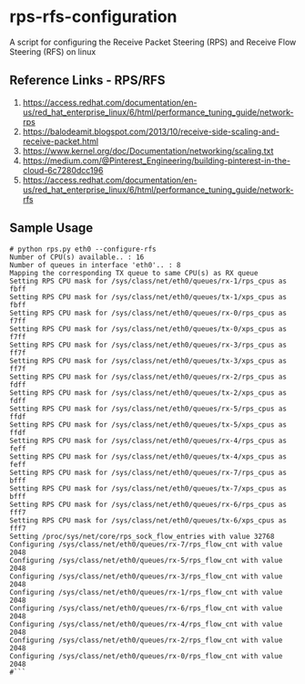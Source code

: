 # rps-rfs-configuration
A script for configuring the Receive Packet Steering (RPS) and Receive Flow Steering (RFS) on linux

## Reference Links - RPS/RFS
1. https://access.redhat.com/documentation/en-us/red_hat_enterprise_linux/6/html/performance_tuning_guide/network-rps
2. https://balodeamit.blogspot.com/2013/10/receive-side-scaling-and-receive-packet.html
3. https://www.kernel.org/doc/Documentation/networking/scaling.txt
4. https://medium.com/@Pinterest_Engineering/building-pinterest-in-the-cloud-6c7280dcc196
5. https://access.redhat.com/documentation/en-us/red_hat_enterprise_linux/6/html/performance_tuning_guide/network-rfs

## Sample Usage
```
# python rps.py eth0 --configure-rfs
Number of CPU(s) available.. : 16
Number of queues in interface 'eth0'.. : 8
Mapping the corresponding TX queue to same CPU(s) as RX queue
Setting RPS CPU mask for /sys/class/net/eth0/queues/rx-1/rps_cpus as fbff
Setting RPS CPU mask for /sys/class/net/eth0/queues/tx-1/xps_cpus as fbff
Setting RPS CPU mask for /sys/class/net/eth0/queues/rx-0/rps_cpus as f7ff
Setting RPS CPU mask for /sys/class/net/eth0/queues/tx-0/xps_cpus as f7ff
Setting RPS CPU mask for /sys/class/net/eth0/queues/rx-3/rps_cpus as ff7f
Setting RPS CPU mask for /sys/class/net/eth0/queues/tx-3/xps_cpus as ff7f
Setting RPS CPU mask for /sys/class/net/eth0/queues/rx-2/rps_cpus as fdff
Setting RPS CPU mask for /sys/class/net/eth0/queues/tx-2/xps_cpus as fdff
Setting RPS CPU mask for /sys/class/net/eth0/queues/rx-5/rps_cpus as ffdf
Setting RPS CPU mask for /sys/class/net/eth0/queues/tx-5/xps_cpus as ffdf
Setting RPS CPU mask for /sys/class/net/eth0/queues/rx-4/rps_cpus as feff
Setting RPS CPU mask for /sys/class/net/eth0/queues/tx-4/xps_cpus as feff
Setting RPS CPU mask for /sys/class/net/eth0/queues/rx-7/rps_cpus as bfff
Setting RPS CPU mask for /sys/class/net/eth0/queues/tx-7/xps_cpus as bfff
Setting RPS CPU mask for /sys/class/net/eth0/queues/rx-6/rps_cpus as fff7
Setting RPS CPU mask for /sys/class/net/eth0/queues/tx-6/xps_cpus as fff7
Setting /proc/sys/net/core/rps_sock_flow_entries with value 32768
Configuring /sys/class/net/eth0/queues/rx-7/rps_flow_cnt with value 2048
Configuring /sys/class/net/eth0/queues/rx-5/rps_flow_cnt with value 2048
Configuring /sys/class/net/eth0/queues/rx-3/rps_flow_cnt with value 2048
Configuring /sys/class/net/eth0/queues/rx-1/rps_flow_cnt with value 2048
Configuring /sys/class/net/eth0/queues/rx-6/rps_flow_cnt with value 2048
Configuring /sys/class/net/eth0/queues/rx-4/rps_flow_cnt with value 2048
Configuring /sys/class/net/eth0/queues/rx-2/rps_flow_cnt with value 2048
Configuring /sys/class/net/eth0/queues/rx-0/rps_flow_cnt with value 2048
#```
